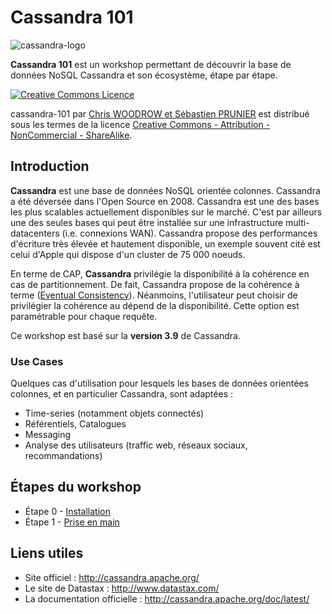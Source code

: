 # Cassandra 101

![cassandra-logo](https://upload.wikimedia.org/wikipedia/commons/thumb/5/5e/Cassandra_logo.svg/langfr-300px-Cassandra_logo.svg.png)

**Cassandra 101** est un workshop permettant de découvrir la base de données NoSQL Cassandra et son écosystème, étape par étape.

<a rel="license" href="http://creativecommons.org/licenses/by-nc-sa/4.0/"><img alt="Creative Commons Licence" style="border-width:0" src="https://i.creativecommons.org/l/by-nc-sa/4.0/88x31.png" /></a>

<span xmlns:dct="http://purl.org/dc/terms/" property="dct:title">cassandra-101</span> par <a xmlns:cc="http://creativecommons.org/ns#" href="https://github.com/nosql-bootcamp/cassandra-101" property="cc:attributionName" rel="cc:attributionURL">Chris WOODROW et Sébastien PRUNIER</a> est distribué sous les termes de la licence <a rel="license" href="http://creativecommons.org/licenses/by-nc-sa/4.0/">Creative Commons - Attribution - NonCommercial - ShareAlike</a>.

## Introduction

**Cassandra** est une base de données NoSQL orientée colonnes. Cassandra a été déversée dans l'Open Source en 2008. Cassandra est une des bases les plus scalables actuellement disponibles sur le marché. C'est par ailleurs une des seules bases qui peut être installée sur une infrastructure multi-datacenters (i.e. connexions WAN). Cassandra propose des performances d'écriture très élevée et hautement disponible, un exemple souvent cité est celui d'Apple qui dispose d'un cluster de 75 000 noeuds.

En terme de CAP, **Cassandra** privilégie la disponibilité à la cohérence en cas de partitionnement. De fait, Cassandra propose de la cohérence à terme ([Eventual Consistency](https://en.wikipedia.org/wiki/Eventual_consistency)). Néanmoins, l'utilisateur peut choisir de privilégier la cohérence au dépend de la disponibilité. Cette option est paramétrable pour chaque requête.

Ce workshop est basé sur la **version 3.9** de Cassandra.

### Use Cases

Quelques cas d'utilisation pour lesquels les bases de données orientées colonnes, et en particulier Cassandra, sont adaptées :

* Time-series (notamment objets connectés)
* Référentiels, Catalogues
* Messaging
* Analyse des utilisateurs (traffic web, réseaux sociaux, recommandations)

## Étapes du workshop

* Étape 0 - [Installation](./instructions/step-0.md)
* Étape 1 - [Prise en main](./instructions/step-1.md)

## Liens utiles

* Site officiel : http://cassandra.apache.org/
* Le site de Datastax : http://www.datastax.com/
* La documentation officielle : http://cassandra.apache.org/doc/latest/
